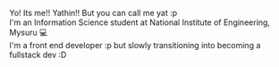 Yo! Its me!! Yathin!! But you can call me yat :p  
I'm an Information Science student at National Institute of Engineering, Mysuru :computer:  
I'm a front end developer :p but slowly transitioning into becoming a fullstack dev :D  


